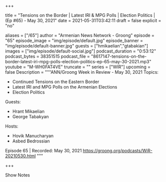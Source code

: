 
+++

title = "Tensions on the Border | Latest IRI & MPG Polls | Election Politics | (Ep #65) - May 30, 2021"
date = 2021-05-31T03:42:11
draft = false
explicit = "no"

aliases = ["/65"]
author = "Armenian News Network - Groong"
episode = "65"
episode_image = "img/episode/default.jpg"
episode_banner = "img/episode/default-banner.jpg"
guests = ["hmikaelian","gtabakian"]
images = ["img/episode/default-social.jpg"]
podcast_duration = "0:53:12"
podcast_bytes = 38351515
podcast_file = "8617147-tensions-on-the-border-latest-iri-mpg-polls-election-politics-ep-65-may-30-2021.mp3"
youtube = "M-WH0FAT4VE"
truncate = ""
series = ["WIR"]
upcoming = false
Description = """ANN/Groong Week in Review - May 30, 2021
Topics:
* Continued Tensions on the Eastern Border
* Latest IRI and MPG Polls on the Armenian Elections
* Election Politics

Guests:
* Hrant Mikaelian
* George Tabakyan

Hosts:
* Hovik Manucharyan
* Asbed Bedrossian


Episode 65 | Recorded: May 30, 2021
https://groong.org/podcasts/WiR-20210530.html
"""

+++

Show Notes

